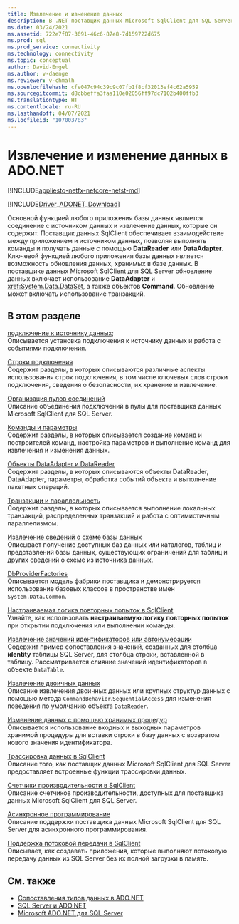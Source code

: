 ```yaml
---
title: Извлечение и изменение данных
description: В .NET поставщик данных Microsoft SqlClient для SQL Server выступает в качестве моста между приложением и источником данных для считывания и обновления данных.
ms.date: 03/24/2021
ms.assetid: 722e7f87-3691-46c6-87e8-7d159722d675
ms.prod: sql
ms.prod_service: connectivity
ms.technology: connectivity
ms.topic: conceptual
author: David-Engel
ms.author: v-daenge
ms.reviewer: v-chmalh
ms.openlocfilehash: cfe047c94c39c9c07fb1f8cf32013ef4c62a5959
ms.sourcegitcommit: d8cbbeffa3faa110e02056ff97dc7102b400ffb3
ms.translationtype: HT
ms.contentlocale: ru-RU
ms.lasthandoff: 04/07/2021
ms.locfileid: "107003783"
---
```

# <a name="retrieving-and-modifying-data-in-adonet"></a>Извлечение и изменение данных в ADO.NET

[!INCLUDE[appliesto-netfx-netcore-netst-md](../../includes/appliesto-netfx-netcore-netst-md.md)]

[!INCLUDE[Driver_ADONET_Download](../../includes/driver_adonet_download.md)]

Основной функцией любого приложения базы данных является соединение с источником данных и извлечение данных, которые он содержит. Поставщик данных SqlClient обеспечивает взаимодействие между приложением и источником данных, позволяя выполнять команды и получать данные с помощью **DataReader** или **DataAdapter**. Ключевой функцией любого приложения базы данных является возможность обновления данных, хранимых в базе данных. В поставщике данных Microsoft SqlClient для SQL Server обновление данных включает использование **DataAdapter** и <xref:System.Data.DataSet>, а также объектов **Command**. Обновление может включать использование транзакций.

## <a name="in-this-section"></a>В этом разделе

[подключение к источнику данных](connecting-to-data-source.md);  
Описывается установка подключения к источнику данных и работа с событиями подключения.

[Строки подключения](connection-strings.md)  
Содержит разделы, в которых описываются различные аспекты использования строк подключения, в том числе ключевых слов строки подключения, сведения о безопасности, их хранение и извлечение.

[Организация пулов соединений](connection-pooling.md)  
Описание объединения подключений в пулы для поставщика данных Microsoft SqlClient для SQL Server.

[Команды и параметры](commands-parameters.md)  
Содержит разделы, в которых описывается создание команд и построителей команд, настройка параметров и выполнение команд для извлечения и изменения данных.

[Объекты DataAdapter и DataReader](dataadapters-datareaders.md)  
Содержит разделы, в которых описываются объекты DataReader, DataAdapter, параметры, обработка событий объекта и выполнение пакетных операций.

[Транзакции и параллельность](transactions-and-concurrency.md)  
Содержит разделы, в которых описывается выполнение локальных транзакций, распределенных транзакций и работа с оптимистичным параллелизмом.

[Извлечение сведений о схеме базы данных](retrieving-database-schema-information.md)  
Описывает получение доступных баз данных или каталогов, таблиц и представлений базы данных, существующих ограничений для таблиц и других сведений о схеме из источника данных.

[DbProviderFactories](dbproviderfactories.md)  
Описывается модель фабрики поставщика и демонстрируется использование базовых классов в пространстве имен `System.Data.Common`.

[Настраиваемая логика повторных попыток в SqlClient](configurable-retry-logic.md)  
Узнайте, как использовать **настраиваемую логику повторных попыток** при открытии подключения или выполнении команды.

[Извлечение значений идентификаторов или автонумерации](retrieve-identity-or-autonumber-values.md)  
Содержит пример сопоставления значений, созданных для столбца **identity** таблицы SQL Server, для столбца строки, вставленной в таблицу. Рассматривается слияние значений идентификаторов в объекте `DataTable`.

[Извлечение двоичных данных](retrieve-binary-data.md)  
Описание извлечения двоичных данных или крупных структур данных с помощью метода `CommandBehavior`.`SequentialAccess` для изменения поведения по умолчанию объекта `DataReader`.

[Изменение данных с помощью хранимых процедур](modify-data-with-stored-procedures.md)  
Описывается использование входных и выходных параметров хранимой процедуры для вставки строки в базу данных с возвратом нового значения идентификатора.

[Трассировка данных в SqlClient](data-tracing.md)  
Описание того, как поставщик данных Microsoft SqlClient для SQL Server предоставляет встроенные функции трассировки данных.
  
[Счетчики производительности в SqlClient](performance-counters.md)  
Описание счетчиков производительности, доступных для поставщика данных Microsoft SqlClient для SQL Server.
  
[Асинхронное программирование](asynchronous-programming.md)  
Описание поддержки поставщика данных Microsoft SqlClient для SQL Server для асинхронного программирования.
  
[Поддержка потоковой передачи в SqlClient](sqlclient-streaming-support.md)  
Описывает, как создавать приложения, которые выполняют потоковую передачу данных из SQL Server без их полной загрузки в память.

## <a name="see-also"></a>См. также

- [Сопоставления типов данных в ADO.NET](data-type-mappings-ado-net.md)
- [SQL Server и ADO.NET](./sql/index.md)
- [Microsoft ADO.NET для SQL Server](microsoft-ado-net-sql-server.md)
